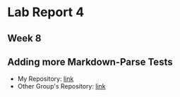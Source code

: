 # Lab Report 4
## Week 8 

## Adding more Markdown-Parse Tests 
* My Repository: [link](https://github.com/cindy4127/markdown-parser)
* Other Group's Repository: [link](https://github.com/cindy4127/Markdown-Parser-Review-Group)